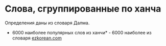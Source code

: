 
# Слова, сгруппированные по ханча

Определения даны из словаря Далма.

* 6000 наиболее популярных слов из ханчи* - 6000 наиболее из словаря [ezkorean.com](https://github.com/garfieldnate/kengdic])